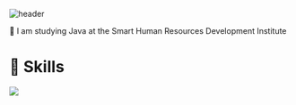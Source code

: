![header](https://capsule-render.vercel.app/api?type=rounded&&&color=timeGradient&animation=twinkling&text=Welcome!)

👋 I am studying Java at the Smart Human Resources Development Institute

# 💪 Skills
<img src="https://img.shields.io/badge/#F7DF1E?style=for-the-badge&logo=JavaScript&logoColor=black">


